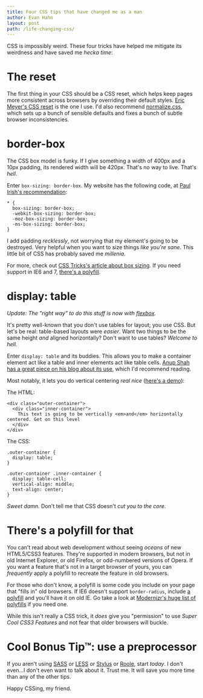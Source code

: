 ```yaml
---
title: Four CSS tips that have changed me as a man
author: Evan Hahn
layout: post
path: /life-changing-css/
---
```


CSS is impossibly weird. These four tricks have helped me mitigate its weirdness and have saved me _hecka time_:

# The reset

The first thing in your CSS should be a CSS reset, which helps keep pages more consistent across browsers by overriding their default styles. [Eric Meyer's CSS reset](http://meyerweb.com/eric/tools/css/reset/) is the one I use. I'd also recommend [normalize.css](http://necolas.github.io/normalize.css/), which sets up a bunch of sensible defaults and fixes a bunch of subtle browser inconsistencies.

# border-box

The CSS box model is funky. If I give something a width of 400px and a 10px padding, its rendered width will be 420px. That's no way to live. That's _hell_.

Enter `box-sizing: border-box`. My website has the following code, at [Paul Irish's recommendation](http://www.paulirish.com/2012/box-sizing-border-box-ftw/):

    * {
      box-sizing: border-box;
      -webkit-box-sizing: border-box;
      -moz-box-sizing: border-box;
      -ms-box-sizing: border-box;
    }

I add padding _recklessly_, not worrying that my element's going to be destroyed. Very helpful when you want to size things _like you're sane_. This little bit of CSS has probably saved me _millenia_.

For more, check out [CSS Tricks's article about box sizing](http://css-tricks.com/box-sizing/). If you need support in IE6 and 7, [there's a polyfill](https://github.com/Schepp/box-sizing-polyfill).

# display: table

_Update: The "right way" to do this stuff is now with [flexbox](https://css-tricks.com/snippets/css/a-guide-to-flexbox/)._

It's pretty well-known that you don't use tables for layout; you use CSS. But let's be real: table-based layouts were _easier_. Want two things to be the same height _and_ aligned horizontally? Don't want to use tables? _Welcome to hell._

Enter `display: table` and its buddies. This allows you to make a container element act like a table and inner elements act like table cells. [Anup Shah has a great piece on his blog about its use](http://www.onenaught.com/posts/201/use-css-displaytable-for-layout), which I'd recommend reading.

Most notably, it lets you do vertical centering _real nice_ ([here's a demo](http://dabblet.com/gist/6107450)):

The HTML:

    <div class="outer-container">
      <div class="inner-container">
        This text is going to be vertically <em>and</em> horizontally centered. Get on this level
      </div>
    </div>

The CSS:

    .outer-container {
      display: table;
    }

    .outer-container .inner-container {
      display: table-cell;
      vertical-align: middle;
      text-align: center;
    }

_Sweet damn._ Don't tell me that CSS doesn't _cut you to the core_.

# There's a polyfill for that

You can't read about web development without seeing _oceans_ of new HTML5/CSS3 features. They're supported in modern browsers, but not in old Internet Explorer, or old Firefox, or odd-numbered versions of Opera. If you want a feature that's not in a target browser of yours, you can _frequently_ apply a polyfill to recreate the feature in old browsers.

For those who don't know, a polyfill is some code you include on your page that "fills in" old browsers. If IE6 doesn't support `border-radius`, include [a polyfill](http://css3pie.com/) and you'll have it on old IE. Go take a look at [Modernizr's huge list of polyfills](https://github.com/Modernizr/Modernizr/wiki/HTML5-Cross-Browser-Polyfills) if you need one.

While this isn't really a CSS trick, it _does_ give you "permission" to use _Super Cool CSS3 Features_ and not fear that older browsers will buckle.

# Cool Bonus Tip™: use a preprocessor

If you aren't using [SASS](http://sass-lang.com/) or [LESS](http://lesscss.org/) or [Stylus](http://learnboost.github.io/stylus/) or [Roole](http://roole.org/), start _today_. I don't even...I don't even want to talk about it. Trust me. It will save you more time than any of the other tips.

Happy CSSing, my friend.
